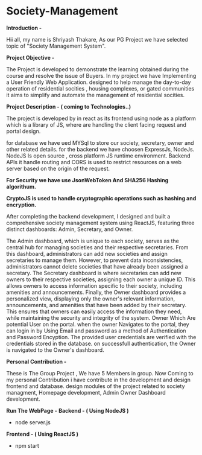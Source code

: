 # Society-Management
<b>Introduction -</b>

Hii all, my name is Shriyash Thakare, As our PG Project we have selected topic of "Society Management System".

<b>Project Objective -</b>

The Project is developed to demonstrate the learning obtained during the course and resolve the issue of Buyers. In my project we have Implementing a User Friendly Web Application. designed to help manage the day-to-day operation of residential socities , housing complexes, or gated communities it aims to simplify and automate the management of residential socities.

<b>Project Description - ( coming to Technologies..)</b>

The project is developed by in react as its frontend using node as a platform which is a library of JS, where are handling the client facing request and portal design.

for database we have ued MYSql to store our society, secretary, owner and other related details. for the backend we have choosen ExpressJs, NodeJs. NodeJS Is open source , cross platform JS runtime environment. Backend APIs it handle routing and CORS is used to restrict resources on a web server based on the origin of the request.

<b>For Security we have use JsonWebToken And SHA256 Hashing algorithum.

CryptoJS is used to handle cryptographic operations such as hashing and encryption.</b>

After completing the backend development, I designed and built a comprehensive society management system using ReactJS, featuring three distinct dashboards: Admin, Secretary, and Owner.

The Admin dashboard, which is unique to each society, serves as the central hub for managing societies and their respective secretaries. From this dashboard, administrators can add new societies and assign secretaries to manage them. However, to prevent data inconsistencies, administrators cannot delete societies that have already been assigned a secretary. The Secretary dashboard is where secretaries can add new owners to their respective societies, assigning each owner a unique ID. This allows owners to access information specific to their society, including amenities and announcements. Finally, the Owner dashboard provides a personalized view, displaying only the owner's relevant information, announcements, and amenities that have been added by their secretary. This ensures that owners can easily access the information they need, while maintaining the security and integrity of the system. Owner Which Are potential User on the portal. when the owner Navigates to the portal, they can login in by Using Email and password as a method of Authentication and Password Encyption. The provided user credentials are verified with the credentials stored in the database. on successfull authentication, the Owner is navigated to the Owner's dashboard.

<b>Personal Contribution -</b>

These is The Group Project , We have 5 Members in group. Now Coming to my personal Contribution i have contribute in the development and design frontend and database. design modules of the project related to society managment, Homepage development, Admin Owner Dashboard development.

<b>Run The WebPage -</b>
<b>Backend - ( Using NodeJS )</b>

  - node server.js

<b>Frontend - ( Using ReactJS )</b>

  - npm start
